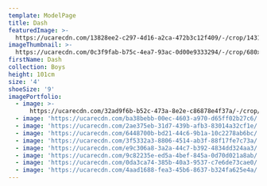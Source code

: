 ```yaml
---
template: ModelPage
title: Dash
featuredImage: >-
  https://ucarecdn.com/13828ee2-c297-4d16-a2ca-472b3c12f409/-/crop/1431x907/3,673/-/preview/
imageThumbnail: >-
  https://ucarecdn.com/0c3f9fab-b75c-4ea7-93ac-0d00e9333294/-/crop/680x920/110,0/-/preview/
firstName: Dash
collection: Boys
height: 101cm
size: '4'
shoeSize: '9'
imagePortfolio:
  - image: >-
      https://ucarecdn.com/32ad9f6b-b52c-473a-8e2e-c86878e4f37a/-/crop/1187x1607/75,146/-/preview/
  - image: 'https://ucarecdn.com/ba38bebb-00ec-4603-a970-d65ff02b27c6/'
  - image: 'https://ucarecdn.com/2ae375eb-31d7-439b-afb3-83014a32cf1e/'
  - image: 'https://ucarecdn.com/6448700b-bd21-44c6-9b1a-10c2278ab6bc/'
  - image: 'https://ucarecdn.com/3f5332a3-8806-4514-ab3f-88f17fe7c73a/'
  - image: 'https://ucarecdn.com/e9c306a8-3a2a-44c7-b392-4834dd324aa3/'
  - image: 'https://ucarecdn.com/9c82235e-ed5a-4bef-845a-0d70d021a8ab/'
  - image: 'https://ucarecdn.com/0da3ca74-385b-40a3-9537-c7e6de73cae0/'
  - image: 'https://ucarecdn.com/4aad1688-fea3-45b6-8637-b324fa625e4a/'
---
```


